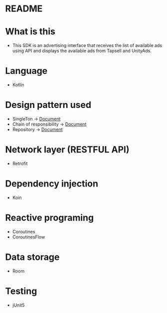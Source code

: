 # README #

# What is this #
* This SDK is an advertising interface that receives the list of available ads using API and displays the available ads from Tapsell and UnityAds.

# Language #
* Kotlin

# Design pattern used #
* SingleTon
  -> [Document](https://medium.com/@pandey.vishal64/singleton-design-pattern-in-kotlin-2c6bcce5dc03)
* Chain of responsibility
  -> [Document](https://medium.com/@catalinstefan/chain-of-responsibility-design-pattern-in-kotlin-b62f86be274f)
* Repository
  -> [Document](https://medium.com/swlh/repository-pattern-in-android-c31d0268118c)

# Network layer (RESTFUL API) #
* Retrofit

# Dependency injection #
* Koin

# Reactive programing #
* Coroutines
* CoroutinesFlow

# Data storage #
* Room

# Testing #
* jUnit5